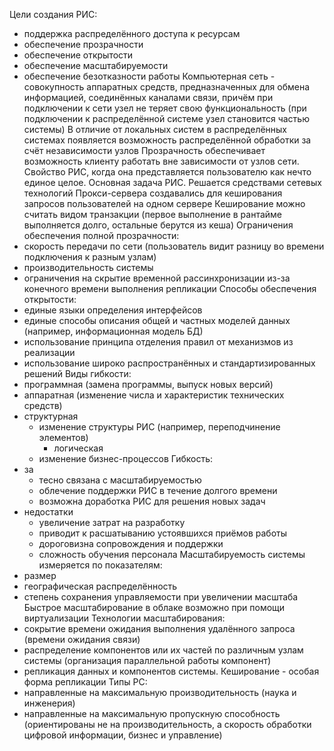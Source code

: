 Цели создания РИС:
- поддержка распределённого доступа к ресурсам
- обеспечение прозрачности
- обеспечение открытости
- обеспечение масштабируемости
- обеспечение безотказности работы
Компьютерная сеть - совокупность аппаратных средств, предназначенных для обмена информацией, соединённых каналами связи, причём при подключении к сети узел не теряет свою функциональность (при подключении к распределённой системе узел становится частью системы)
В отличие от локальных систем в распределённых системах появляется возможность распределённой обработки за счёт независимости узлов
Прозрачность обеспечивает возможность клиенту работать вне зависимости от узлов сети. Свойство РИС, когда она представляется пользователю как нечто единое целое. Основная задача РИС. Решается средствами сетевых технологий
Прокси-сервера создавались для кеширования запросов пользователей на одном сервере
Кеширование можно считать видом транзакции (первое выполнение в рантайме выполняется долго, остальные берутся из кеша)
Ограничения обеспечения полной прозрачности:
- скорость передачи по сети (пользователь видит разницу во времени подключения к разным узлам)
- производительность системы
- ограничения на скрытие временной рассинхронизации из-за конечного времени выполнения репликации
Способы обеспечения открытости:
- единые языки определения интерфейсов
- единые способы описания общей и частных моделей данных (например, информационная модель БД)
- использование принципа отделения правил от механизмов из реализации
- использование широко распространённых и стандартизированных решений
Виды гибкости:
- программная (замена программы, выпуск новых версий)
- аппаратная (изменение числа и характеристик технических средств)
- структурная 
	- изменение структуры РИС (например, переподчинение элементов)
		- логическая
	- изменение бизнес-процессов
Гибкость:
- за
	- тесно связана с масштабируемостью
	- облечение поддержки РИС в течение долгого времени
	- возможна доработка РИС для решения новых задач
- недостатки
	- увеличение затрат на разработку
	- приводит к расшатыванию устоявшихся приёмов работы
	- дороговизна сопровождения и поддержки
	- сложность обучения персонала
Масштабируемость системы измеряется по показателям:
- размер
- географическая распределённость
- степень сохранения управляемости при увеличении масштаба
Быстрое масштабирование в облаке возможно при помощи виртуализации
Технологии масштабирования:
- сокрытие времени ожидания выполнения удалённого запроса (времени ожидания связи)
- распределение компонентов или их частей по различным узлам системы (организация параллельной работы компонент)
- репликация данных и компонентов системы. Кеширование  - особая форма репликации
Типы РС:
- направленные на максимальную производительность (наука и инженерия)
- направленные на максимальную пропускную способность (ориентированы не на производительность, а скорость обработки цифровой информации, бизнес и управление)